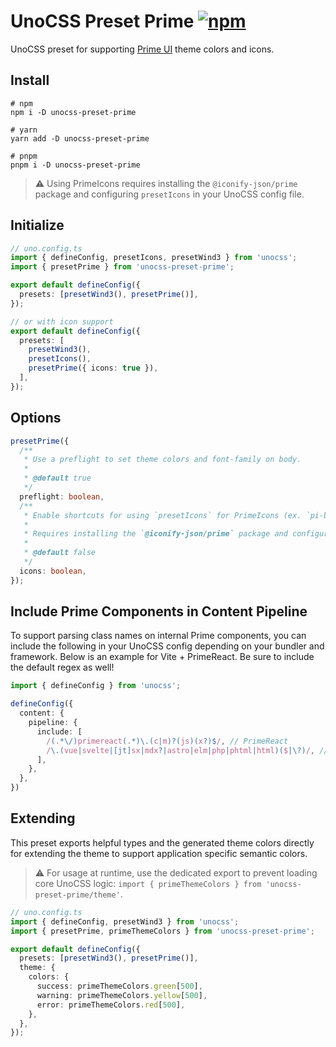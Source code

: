 # UnoCSS Preset Prime [![npm](https://img.shields.io/npm/v/unocss-preset-prime.svg)](https://npmjs.com/package/unocss-preset-prime)

UnoCSS preset for supporting [Prime UI](https://www.primefaces.org/) theme colors and icons.

## Install

```shell
# npm
npm i -D unocss-preset-prime

# yarn
yarn add -D unocss-preset-prime

# pnpm
pnpm i -D unocss-preset-prime
```

> :warning: Using PrimeIcons requires installing the `@iconify-json/prime` package and configuring `presetIcons` in your UnoCSS config file.

## Initialize

```ts
// uno.config.ts
import { defineConfig, presetIcons, presetWind3 } from 'unocss';
import { presetPrime } from 'unocss-preset-prime';

export default defineConfig({
  presets: [presetWind3(), presetPrime()],
});

// or with icon support
export default defineConfig({
  presets: [
    presetWind3(),
    presetIcons(),
    presetPrime({ icons: true }),
  ],
});
```

## Options

```ts
presetPrime({
  /**
   * Use a preflight to set theme colors and font-family on body.
   *
   * @default true
   */
  preflight: boolean,
  /**
   * Enable shortcuts for using `presetIcons` for PrimeIcons (ex. `pi-bars` and utilities like `pi-spin`).
   *
   * Requires installing the `@iconify-json/prime` package and configuring `presetIcons` in your UnoCSS config file.
   *
   * @default false
   */
  icons: boolean,
});
```

## Include Prime Components in Content Pipeline

To support parsing class names on internal Prime components, you can include the following in your UnoCSS config depending on your bundler and framework. Below is an example for Vite + PrimeReact. Be sure to include the default regex as well!

```ts
import { defineConfig } from 'unocss';

defineConfig({
  content: {
    pipeline: {
      include: [
        /(.*\/)primereact(.*)\.(c|m)?(js)(x?)$/, // PrimeReact
        /\.(vue|svelte|[jt]sx|mdx?|astro|elm|php|phtml|html)($|\?)/, // Default
      ],
    },
  },
})
```

## Extending

This preset exports helpful types and the generated theme colors directly for extending the theme to support application specific semantic colors.

> :warning: For usage at runtime, use the dedicated export to prevent loading core UnoCSS logic: `import { primeThemeColors } from 'unocss-preset-prime/theme'`.

```ts
// uno.config.ts
import { defineConfig, presetWind3 } from 'unocss';
import { presetPrime, primeThemeColors } from 'unocss-preset-prime';

export default defineConfig({
  presets: [presetWind3(), presetPrime()],
  theme: {
    colors: {
      success: primeThemeColors.green[500],
      warning: primeThemeColors.yellow[500],
      error: primeThemeColors.red[500],
    },
  },
});
```
